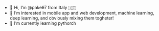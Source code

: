 - 👋 Hi, I’m @pake97 from Italy 🇮🇹
- 👀 I’m interested in mobile app and web development, machine learning, deep learning, and obviously mixing them togheter!
- 🌱 I’m currently learning pythorch
<!--- - 💞️ I’m looking to collaborate on ...
- 📫 How to reach me ...
--->
<!---
pake97/pake97 is a ✨ special ✨ repository because its `README.md` (this file) appears on your GitHub profile.
You can click the Preview link to take a look at your changes.
--->
